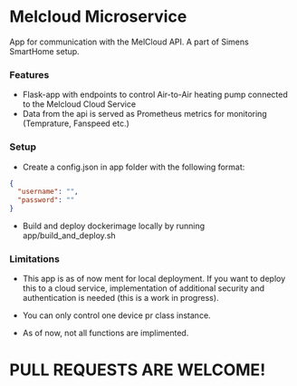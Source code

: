 # Melcloud Microservice

App for communication with the MelCloud API. A part of Simens SmartHome setup.


### Features

* Flask-app with endpoints to control Air-to-Air heating pump connected to the Melcloud Cloud Service
* Data from the api is served as Prometheus metrics for monitoring (Temprature, Fanspeed etc.)


### Setup
* Create a config.json in app folder with the following format:

```json
{
  "username": "",
  "password": ""
}

```

* Build and deploy dockerimage locally by running app/build_and_deploy.sh


### Limitations
* This app is as of now ment for local deployment. If you want to deploy this to a cloud service, implementation of 
additional security and authentication is needed (this is a work in progress).

* You can only control one device pr class instance.

* As of now, not all functions are implimented. 


# PULL REQUESTS ARE WELCOME!






